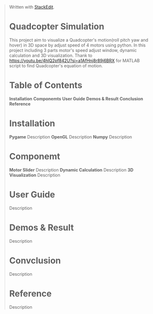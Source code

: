 > Written with [StackEdit](https://stackedit.io/).
> # Quadcopter Simulation
> This project aim to visualize a Quadcopter's motion(roll pitch yaw and hover) in 3D space by adjust speed of 4 motors using python. In this project including 3 parts motor's speed adjust window, dynamic calculation and 3D visualization. Thank to https://youtu.be/4hlQ2pf842U?si=a1AfHnj8r89j6BRX for MATLAB script to find Quadcopter's equation of motion.
> # Table of Contents
> **Installation**
> **Componemts**
> **User Guide**
> **Demos & Result**
> **Conclusion**
> **Reference**
> # Installation
> **Pygame**
> Description
> **OpenGL**
> Description
> **Numpy**
> Description
> # Componemt
> **Motor Slider**
> Description
> **Dynamic Calculation**
> Description
> **3D Visualization**
> Description
> # User Guide
> Description
> # Demos & Result
> Description
> # Convclusion
> Description
> # Reference
> Description
